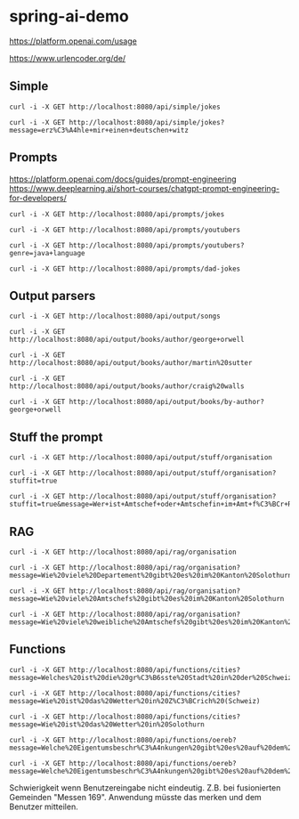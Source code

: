 # spring-ai-demo

https://platform.openai.com/usage

https://www.urlencoder.org/de/

## Simple

```
curl -i -X GET http://localhost:8080/api/simple/jokes
```

```
curl -i -X GET http://localhost:8080/api/simple/jokes?message=erz%C3%A4hle+mir+einen+deutschen+witz
```

## Prompts

https://platform.openai.com/docs/guides/prompt-engineering
https://www.deeplearning.ai/short-courses/chatgpt-prompt-engineering-for-developers/

```
curl -i -X GET http://localhost:8080/api/prompts/jokes
```

```
curl -i -X GET http://localhost:8080/api/prompts/youtubers
```

```
curl -i -X GET http://localhost:8080/api/prompts/youtubers?genre=java+language
```

```
curl -i -X GET http://localhost:8080/api/prompts/dad-jokes
```

## Output parsers

```
curl -i -X GET http://localhost:8080/api/output/songs
```

```
curl -i -X GET http://localhost:8080/api/output/books/author/george+orwell
```

```
curl -i -X GET http://localhost:8080/api/output/books/author/martin%20sutter
```

```
curl -i -X GET http://localhost:8080/api/output/books/author/craig%20walls
```

```
curl -i -X GET http://localhost:8080/api/output/books/by-author?george+orwell
```

## Stuff the prompt

```
curl -i -X GET http://localhost:8080/api/output/stuff/organisation
```

```
curl -i -X GET http://localhost:8080/api/output/stuff/organisation?stuffit=true
```

```
curl -i -X GET http://localhost:8080/api/output/stuff/organisation?stuffit=true&message=Wer+ist+Amtschef+oder+Amtschefin+im+Amt+f%C3%BCr+Raumplanung+des+Kantons+Solothurn+und+zu+welchem+Departement+geh%C3%BCrt+das+Amt
```

## RAG

```
curl -i -X GET http://localhost:8080/api/rag/organisation
```

```
curl -i -X GET http://localhost:8080/api/rag/organisation?message=Wie%20viele%20Departement%20gibt%20es%20im%20Kanton%20Solothurn
```

```
curl -i -X GET http://localhost:8080/api/rag/organisation?message=Wie%20viele%20Amtschefs%20gibt%20es%20im%20Kanton%20Solothurn
```

```
curl -i -X GET http://localhost:8080/api/rag/organisation?message=Wie%20viele%20weibliche%20Amtschefs%20gibt%20es%20im%20Kanton%20Solothurn
```

## Functions

```
curl -i -X GET http://localhost:8080/api/functions/cities?message=Welches%20ist%20die%20gr%C3%B6sste%20Stadt%20in%20der%20Schweiz
```

```
curl -i -X GET http://localhost:8080/api/functions/cities?message=Wie%20ist%20das%20Wetter%20in%20Z%C3%BCrich%20(Schweiz)
```


```
curl -i -X GET http://localhost:8080/api/functions/cities?message=Wie%20ist%20das%20Wetter%20in%20Solothurn
```


```
curl -i -X GET http://localhost:8080/api/functions/oereb?message=Welche%20Eigentumsbeschr%C3%A4nkungen%20gibt%20es%20auf%20dem%20Grundst%C3%BCck%20mit%20dem%20EGRID%20CH788232067709
```

```
curl -i -X GET http://localhost:8080/api/functions/oereb?message=Welche%20Eigentumsbeschr%C3%A4nkungen%20gibt%20es%20auf%20dem%20Grundst%C3%BCck%20114%20in%20der%20Gemeinde%20Zuchwil
```

Schwierigkeit wenn Benutzereingabe nicht eindeutig. Z.B. bei fusionierten Gemeinden "Messen 169". Anwendung müsste das merken und dem Benutzer mitteilen.